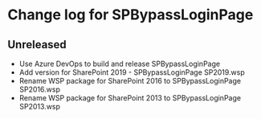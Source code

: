 # Change log for SPBypassLoginPage

## Unreleased

* Use Azure DevOps to build and release SPBypassLoginPage
* Add version for SharePoint 2019 - SPBypassLoginPage SP2019.wsp
* Rename WSP package for SharePoint 2016 to SPBypassLoginPage SP2016.wsp
* Rename WSP package for SharePoint 2013 to SPBypassLoginPage SP2013.wsp
